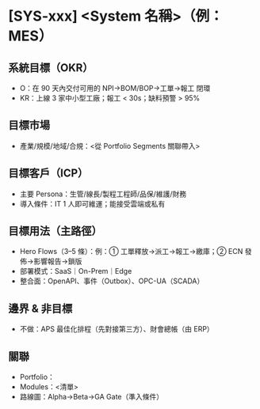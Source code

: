 # [SYS-xxx] <System 名稱>（例：MES）
## 系統目標（OKR）
- O：在 90 天內交付可用的 NPI→BOM/BOP→工單→報工 閉環
- KR：上線 3 家中小型工廠；報工 < 30s；缺料預警 > 95%

## 目標市場
- 產業/規模/地域/合規：<從 Portfolio Segments 關聯帶入>

## 目標客戶（ICP）
- 主要 Persona：生管/線長/製程工程師/品保/維護/財務
- 導入條件：IT 1 人即可維運；能接受雲端或私有

## 目標用法（主路徑）
- Hero Flows（3–5 條）：例：① 工單釋放→派工→報工→繳庫；② ECN 發佈→影響報告→鎖版
- 部署模式：SaaS｜On-Prem｜Edge
- 整合面：OpenAPI、事件（Outbox）、OPC-UA（SCADA）

## 邊界 & 非目標
- 不做：APS 最佳化排程（先對接第三方）、財會總帳（由 ERP）

## 關聯
- Portfolio：<PF-xxx>
- Modules：<清單>
- 路線圖：Alpha→Beta→GA Gate（準入條件）

